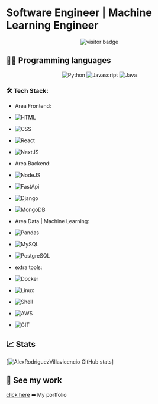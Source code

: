 # Software Engineer | Machine Learning Engineer

<p align="center">
  <img src="https://visitor-badge.laobi.icu/badge?page_id=AlexRodriguezVillavicencio.AlexRodriguezVillavicencio" alt="visitor badge"/>
</p>

## 👩‍💻 Programming languages
<p align="center">


<img src="https://img.shields.io/badge/Python-909090?style=for-the-badge&logo=python&logoColor=blue" alt="Python" />
<img src="https://img.shields.io/badge/JavaScript-323330?style=for-the-badge&logo=javascript&logoColor=F7DF1E" alt="Javascript" />
<img src="https://img.shields.io/badge/Java-ED8B00?style=for-the-badge&logo=openjdk&logoColor=white" alt="Java">

</p>

### 🛠️ Tech Stack:

- Area Frontend:
- ![HTML](https://img.shields.io/badge/HTML5-E34F26?style=for-the-badge&logo=html5&logoColor=white)
- ![CSS](https://img.shields.io/badge/CSS3-1572B6?style=for-the-badge&logo=css3&logoColor=white)
- ![React](https://shields.io/badge/react-black?logo=react&style=for-the-badge)
- ![NextJS](https://img.shields.io/badge/next.js-000000?style=for-the-badge&logo=nextdotjs&logoColor=white)

- Area Backend:
- ![NodeJS](https://img.shields.io/badge/Node.js-339933?style=for-the-badge&logo=nodedotjs&logoColor=white)
- ![FastApi](https://img.shields.io/badge/FastAPI-005571?style=for-the-badge&logo=fastapi)  
- ![Django](https://img.shields.io/badge/-Django-092E20?style=for-the-badge&labelColor=222222&logo=django&logoColor=ffffff)
- ![MongoDB](https://img.shields.io/badge/MongoDB-4EA94B?style=for-the-badge&logo=mongodb&logoColor=white) 

- Area Data | Machine Learning:
- ![Pandas](https://img.shields.io/badge/-Pandas-764ABC?style=for-the-badge&labelColor=222222&logo=Pandas&logoColor=ffffff) 
- ![MySQL](https://img.shields.io/badge/MySQL-005C84?style=for-the-badge&labelColor=222222&logo=mysql&logoColor=white) 
- ![PostgreSQL](https://img.shields.io/badge/PostgreSQL-316192?style=for-the-badge&logo=postgresql&logoColor=white)

- extra tools:
- ![Docker](https://img.shields.io/badge/Docker-2CA5E0?style=for-the-badge&logo=docker&logoColor=white)  
- ![Linux](https://img.shields.io/badge/Linux-FCC624?style=for-the-badge&logo=linux&logoColor=black) 
- ![Shell](https://img.shields.io/badge/Shell_Script-1111111?style=for-the-badge&labelColor=222222&logo=gnu-bash&logoColor=1111111) 
- ![AWS](https://img.shields.io/badge/Amazon_AWS-FF9900?style=for-the-badge&logo=amazonaws&logoColor=white) 
- ![GIT](https://img.shields.io/badge/GIT-E44C30?style=for-the-badge&logo=git&logoColor=white)

## 📈 Stats

[![AlexRodriguezVillavicencio GitHub stats](https://github-readme-stats.vercel.app/api?username=AlexRodriguezVillavicencio&show_icons=true&theme=radical&count_private=true)] 

## 💼 See my work

[click here](https://alexrodriguezvillavicencio.github.io/) ⬅ My portfolio
